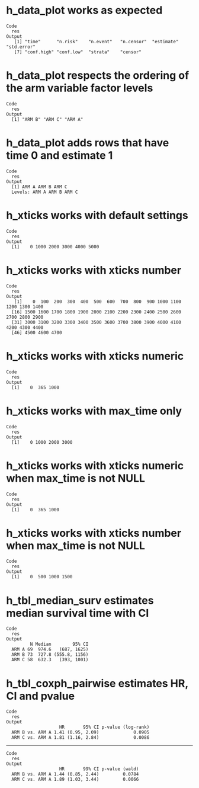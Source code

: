 # h_data_plot works as expected

    Code
      res
    Output
       [1] "time"      "n.risk"    "n.event"   "n.censor"  "estimate"  "std.error"
       [7] "conf.high" "conf.low"  "strata"    "censor"   

# h_data_plot respects the ordering of the arm variable factor levels

    Code
      res
    Output
      [1] "ARM B" "ARM C" "ARM A"

# h_data_plot adds rows that have time 0 and estimate 1

    Code
      res
    Output
      [1] ARM A ARM B ARM C
      Levels: ARM A ARM B ARM C

# h_xticks works with default settings

    Code
      res
    Output
      [1]    0 1000 2000 3000 4000 5000

# h_xticks works with xticks number

    Code
      res
    Output
       [1]    0  100  200  300  400  500  600  700  800  900 1000 1100 1200 1300 1400
      [16] 1500 1600 1700 1800 1900 2000 2100 2200 2300 2400 2500 2600 2700 2800 2900
      [31] 3000 3100 3200 3300 3400 3500 3600 3700 3800 3900 4000 4100 4200 4300 4400
      [46] 4500 4600 4700

# h_xticks works with xticks numeric

    Code
      res
    Output
      [1]    0  365 1000

# h_xticks works with max_time only

    Code
      res
    Output
      [1]    0 1000 2000 3000

# h_xticks works with xticks numeric when max_time is not NULL

    Code
      res
    Output
      [1]    0  365 1000

# h_xticks works with xticks number when max_time is not NULL

    Code
      res
    Output
      [1]    0  500 1000 1500

# h_tbl_median_surv estimates median survival time with CI

    Code
      res
    Output
             N Median        95% CI
      ARM A 69  974.6   (687, 1625)
      ARM B 73  727.8 (555.8, 1156)
      ARM C 58  632.3   (393, 1001)

# h_tbl_coxph_pairwise estimates HR, CI and pvalue

    Code
      res
    Output
                        HR       95% CI p-value (log-rank)
      ARM B vs. ARM A 1.41 (0.95, 2.09)             0.0905
      ARM C vs. ARM A 1.81 (1.16, 2.84)             0.0086

---

    Code
      res
    Output
                        HR       99% CI p-value (wald)
      ARM B vs. ARM A 1.44 (0.85, 2.44)         0.0784
      ARM C vs. ARM A 1.89 (1.03, 3.44)         0.0066

